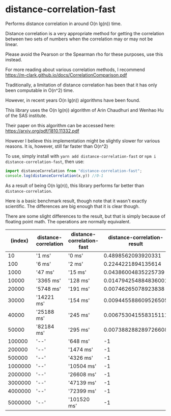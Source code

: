# distance-correlation-fast

Performs distance correlation in around O(n lg(n)) time.

Distance correlation is a very appropriate method for getting the correlation between two sets of numbers when the correlation may or may not be linear.

Please avoid the Pearson or the Spearman rho for these purposes, use this instead.

For more reading about various correlation methods, I recommend https://m-clark.github.io/docs/CorrelationComparison.pdf

Traditionally, a limitation of distance correlation has been that it has only been computable in O(n^2) time.

However, in recent years O(n lg(n)) algorithms have been found.

This library uses the O(n lg(n)) algorithm of Arin Chaudhuri and Wenhao Hu of the SAS institute.

Their paper on this algorithm can be accessed here: https://arxiv.org/pdf/1810.11332.pdf

However I believe this implementation might be slightly slower for various reasons. It is, however, still far faster than O(n^2)


To use, simply install with `yarn add distance-correlation-fast` or `npm i distance-correlation-fast`, then use:
```ts
import distanceCorrelation from "distance-correlation-fast";
console.log(distanceCorrelation(x,y)) //0-1
```

As a result of being O(n lg(n)), this library performs far better than `distance-correlation`.

Here is a basic benchmark result, though note that it wasn't exactly scientific. The differences are big enough that it is clear though.

There are some slight differences to the result, but that is simply because of floating point math. The operations are normally equivalent.

| (index) | distance-correlation | distance-correlation-fast | distance-correlation-result | distance-correlation-fast-result |
|---------|----------------------|---------------------------|-----------------------------|----------------------------------|
|   10    |        '1 ms'        |          '0 ms'           |     0.4898562093920331      |       0.48985620939203356        |
|   100   |        '6 ms'        |          '2 ms'           |     0.2244221894135614      |       0.22442218941356748        |
|  1000   |       '47 ms'        |          '15 ms'          |     0.04386004835225739     |       0.04386004835217815        |
|  10000  |      '3365 ms'       |         '128 ms'          |    0.014794254884836001     |       0.014794254885692014       |
|  20000  |      '5748 ms'       |         '191 ms'          |     0.00746265078923838     |       0.007462650788729342       |
|  30000  |      '14221 ms'      |         '154 ms'          |    0.009445588609526505     |       0.009445588604352323       |
|  40000  |      '25188 ms'      |         '245 ms'          |    0.006753041558315111     |      0.0067530415598551444       |
|  50000  |      '82184 ms'      |         '295 ms'          |    0.007388288289726608     |       0.007388288298405638       |
| 100000  |         '--'         |         '648 ms'          |             -1              |       0.004515544359417369       |
| 200000  |         '--'         |         '1474 ms'         |             -1              |      0.0022154920842022297       |
| 500000  |         '--'         |         '4326 ms'         |             -1              |       0.00148175876298925        |
| 1000000 |         '--'         |        '10504 ms'         |             -1              |      0.0018096514306481354       |
| 2000000 |         '--'         |        '26608 ms'         |             -1              |      0.0010204620547444201       |
| 3000000 |         '--'         |        '47139 ms'         |             -1              |      0.0008061945878161586       |
| 4000000 |         '--'         |        '72399 ms'         |             -1              |      0.0007994542065281887       |
| 5000000 |         '--'         |        '101520 ms'        |             -1              |      0.0007128976429778718       |
